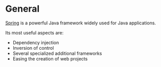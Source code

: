 # General

[Spring](https://spring.io/) is a powerful Java framework widely used for Java applications.

Its most useful aspects are:

* Dependency injection
* Inversion of control
* Several specialized additional frameworks
* Easing the creation of web projects

